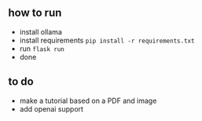 ## how to run

- install ollama
- install requirements
  `pip install -r requirements.txt`
- run `flask run`
- done

## to do

- make a tutorial based on a PDF and image
- add openai support
